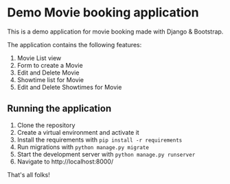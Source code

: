 # Demo Movie booking application

This is a demo application for movie booking made with Django & Bootstrap.

The application contains the following features:

1. Movie List view
2. Form to create a Movie
3. Edit and Delete Movie
4. Showtime list for Movie
5. Edit and Delete Showtimes for Movie 

## Running the application

1. Clone the repository
2. Create a virtual environment and activate it
3. Install the requirements with `pip install -r requirements`
4. Run migrations with `python manage.py migrate`
4. Start the development server with `python manage.py runserver`
5. Navigate to http://localhost:8000/

That's all folks!